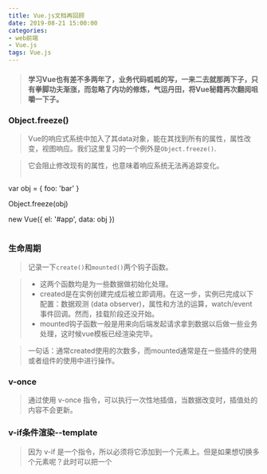 ```yaml
---
title: Vue.js文档再回顾
date: 2019-08-21 15:00:00
categories:
- web前端
- Vue.js
tags: Vue.js
---
```

>#### 学习Vue也有差不多两年了，业务代码呱呱的写，一来二去就那两下子，只有拳脚功夫渐涨，而忽略了内功的修炼，气运丹田，将Vue秘籍再次翻阅咀嚼一下子。
<!--more-->
### **Object.freeze()**
> Vue的响应式系统中加入了其data对象，能在其找到所有的属性，属性改变，视图响应。我们这里复习的一个例外是`Object.freeze()`.

> 它会阻止修改现有的属性，也意味着响应系统无法再追踪变化。
>```
var obj = {
  foo: 'bar'
}

Object.freeze(obj)

new Vue({
  el: '#app',
  data: obj
})
>```

### 生命周期
> 记录一下`create()`和`mounted()`两个钩子函数。

> + 这两个函数均是为一些数据做初始化处理。
> + created是在实例创建完成后被立即调用。在这一步，实例已完成以下配置：数据观测 (data observer)，属性和方法的运算，watch/event 事件回调。然而，挂载阶段还没开始。
> + mounted钩子函数一般是用来向后端发起请求拿到数据以后做一些业务处理，这时候vue模板已经渲染完毕。

> 一句话：通常created使用的次数多，而mounted通常是在一些插件的使用或者组件的使用中进行操作。

### v-once
> 通过使用 v-once 指令，可以执行一次性地插值，当数据改变时，插值处的内容不会更新。

### v-if条件渲染--template
> 因为 v-if 是一个指令，所以必须将它添加到一个元素上。但是如果想切换多个元素呢？此时可以把一个 <template> 元素当做不可见的包裹元素，并在上面使用 v-if。最终的渲染结果将不包含 <template> 元素。

### Vue中包含的七个观察数组的方法
> push(): 在数组的末尾添加一个新元素，改变了原数组。
> pop(): 在数组的末尾删除一个新元素，改变了原数组。
> shift(): 与pop()对应，在一个数组的开始删除一个新元素，改变了原数组。
> unshift(): 获取数组的最后一个值，不会改变原数组。
> splice()： 第一个参数为从哪里开始，第二个元素为取几个值，改变了原数组。
> sort(): 对数组的元素进行排序。
> reverse(): 数反转。

### v-for with v-if
> 当他们处于同一节点时，v-for的优先级要比v-if更高，这意味着v-if将分别重复运行于每个v-for循环中。

### 事件修饰符
> + `.stop` (阻止单击事件继续传播----只触发当前点击事件，不会触发父元素的点击事件)---⭐⭐⭐
> + `.self` (只当事件是从事件绑定的元素本身触发时才触发回调)
> + `.prevent` (提交事件不再重载页面----用于阻止事件的默认行为)
> + `.capture` (事件触发从包含这个元素的顶层开始往下触发)
> + `.once` (点击事件将只触发一次)
> + `.passive`(当我们在监听元素滚动事件的时候，会一直触发onscroll事件，在pc端是没啥问题的，但是在移动端，会让我们的网页变卡，因此我们使用这个修饰符的时候，相当于给onscroll事件整了一个.lazy修饰符)
> + `.native` (将原生事件绑定到组件)

### 记住全局注册的行为必须在根Vue实例（通过new Vue）创建之前发生。

### 将原生事件绑定到组件上
> 想要在一个组件的根元素上直接监听一个原生事件，可以使用 `@click.native`。

### 访问根实例
> 在每个new Vue实例的子组件中，其根实例可以通过`$root`属性进行访问。----对于 demo 或非常小型的有少量组件的应用来说这是很方便的。但对中大型应用来说就不适用了，因此也可以说我们在开发过程中极大概率会是不适用这个`$root`的。

### 混入
> 混入（mixin）是用来分发Vue组件中的可复用功能。比如两个组件中都使用了某一个方法、某一个action或者某一个Getters，可以在mixin中集中管理，只要在这两个组件中引入mixin便可共用了。

### 过渡类名
> 在进入/离开的过渡中，会有6个class切换

> + `v-enter` :定义进入过渡的开始状态。在元素被插入之前生效，在元素被插入之后的下一帧移除。
> + `v-enter-active`: 定义进入过渡的开始状态。在整个进入过渡的阶段中应用。这个类可以被用来定义进入过渡的过程时间，延迟和曲线函数。
> + `v-enter-to`: 定义进入过渡的结束状态。
> 
> + `v-leave`: 定义离开过渡的开始状态。在离开过渡被触发时立刻生效，下一帧被移除。
> + `v-leave-active`: 定义离开过渡生效时的状态。这个类可以被用来定义离开过渡的过程时间，延迟和曲线函数。
> + `v-leave-to`: 定理离开过渡的结束状态。
> 
> Vue的进入/离开 &列表过渡，很是想象，就想文档说的一句话：唯一的限制是你的想象力。
